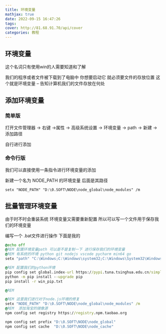 ```yaml
---
title: 环境变量
mathjax: true
date: 2022-09-15 16:47:26
tags: 
cover: http://81.68.91.70/api/cover
categories: 教程
---
```






## 环境变量

这个名词只有使用win的人需要知道和了解

我们的程序或者文件被下载到了电脑中 你想要启动它 就必须要文件的存放位置 这个就是环境变量 – 告知计算机我们的文件存放在何处



## 添加环境变量



### 简单版

打开文件管理器 -> 右键 ->属性 -> 高级系统设置 -> 环境变量 -> path -> 新建 ->添加路径

自行进行添加 



### 命令行版

我们可以直接使用一条指令进行环境变量的添加 

新建一个名为 NODE_PATH 的环境变量 后面是其路径

```
setx "NODE_PATH" "D:\0.SOFT\NODE\node_global\node_modules" /m 
```



## 批量管理环境变量

由于时不时会重装系统 环境变量又需要重新配置 所以可以写一个文件用于保存我们的环境变量

编写一个 .bat文件进行操作 下面是我的

````bat
@echo off
@REM 配置环境变量path 可以是不是复制一下 进行保存我们的环境变量 
@REM 有系统的环境 python git nodejs vscode pycharm min64 go 
setx "path" "C:\Windows;C:\Windows\system32;C:\Windows\System32\WindowsPowerShell\v1.0\;D:\0.SOFT\environment\Scripts\;D:\0.SOFT\environment\;D:\0.SOFT\Git\cmd;D:\0.SOFT\NODE\;D:\0.SOFT\NODE\node_cache;D:\0.SOFT\NODE\node_global;D:\0.SOFT\Microsoft VS Code\bin;D:\0.SOFT\PyCharm\bin;D:\0.SOFT\mingw64\bin;D:\0.SOFT\GOGO\bin;" /m

@REM 配置我们的python环境
pip config set global.index-url https://pypi.tuna.tsinghua.edu.cn/simple
python -m pip install --upgrade pip
pip install -r win_pip.txt

@REM 

@REM 这里我们进行对于node.js环境的修复
setx "NODE_PATH" "D:\0.SOFT\NODE\node_global\node_modules" /m 
@REM  添加淘宝的镜像源
npm config set registry https://registry.npm.taobao.org

npm config set prefix "D:\0.SOFT\NODE\node_global"
npm config set cache  "D:\0.SOFT\NODE\node_cache"
````

